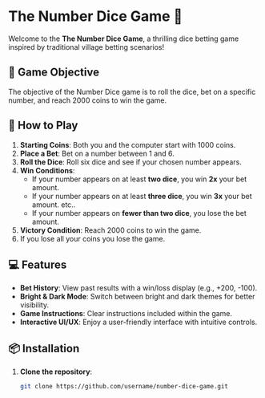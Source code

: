 # The Number Dice Game 🎲

Welcome to the **The Number Dice Game**, a thrilling dice betting game inspired by traditional village betting scenarios!

## 🎯 Game Objective
The objective of the Number Dice game is to roll the dice, bet on a specific number, and reach 2000 coins to win the game.

## 📜 How to Play
1. **Starting Coins**: Both you and the computer start with 1000 coins.
2. **Place a Bet**: Bet on a number between 1 and 6.
3. **Roll the Dice**: Roll six dice and see if your chosen number appears.
4. **Win Conditions**:
   - If your number appears on at least **two dice**, you win **2x** your bet amount.
   - If your number appears on at least **three dice**, you win **3x** your bet amount. etc..
   - If your number appears on **fewer than two dice**, you lose the bet amount.
6. **Victory Condition**: Reach 2000 coins to win the game.
7. If you lose all your coins you lose the game.

## 💻 Features
- **Bet History**: View past results with a win/loss display (e.g., +200, -100).
- **Bright & Dark Mode**: Switch between bright and dark themes for better visibility.
- **Game Instructions**: Clear instructions included within the game.
- **Interactive UI/UX**: Enjoy a user-friendly interface with intuitive controls.

## 📦 Installation
1. **Clone the repository**:
   ```bash
   git clone https://github.com/username/number-dice-game.git
